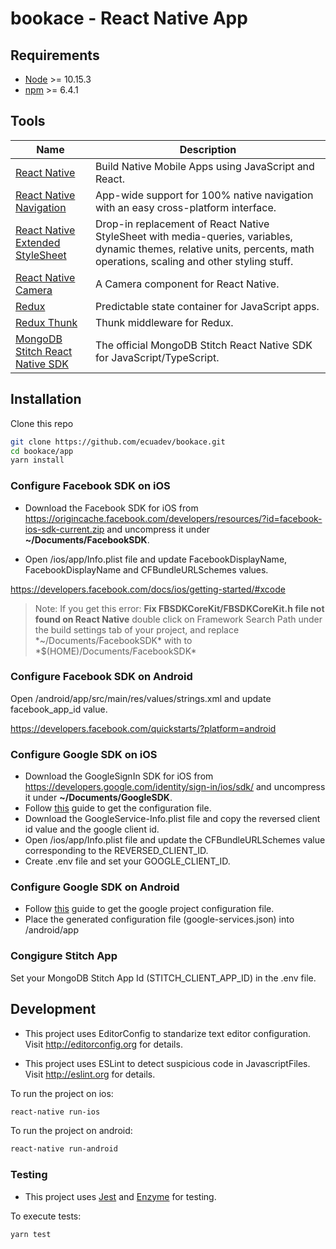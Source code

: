 # bookace - React Native App

## Requirements
- [Node](https://nodejs.org/) >= 10.15.3
- [npm](https://npmjs.com) >= 6.4.1


## Tools
| Name             | Description   |
| -------------- |--------------|
| [React Native](https://facebook.github.io/react-native/) |  Build Native Mobile Apps using JavaScript and React. |
| [React Native Navigation](https://github.com/wix/react-native-navigation) | App-wide support for 100% native navigation with an easy cross-platform interface. |
| [React Native Extended StyleSheet](https://github.com/vitalets/react-native-extended-stylesheet) | Drop-in replacement of React Native StyleSheet with media-queries, variables, dynamic themes, relative units, percents, math operations, scaling and other styling stuff. |
| [React Native Camera](https://github.com/react-native-community/react-native-camera) | A Camera component for React Native. |
| [Redux](https://redux.js.org/) | Predictable state container for JavaScript apps. |
| [Redux Thunk](https://github.com/wix/react-native-navigation) | Thunk middleware for Redux. |
| [MongoDB Stitch React Native SDK](https://www.npmjs.com/package/mongodb-stitch-react-native-sdk) | The official MongoDB Stitch React Native SDK for JavaScript/TypeScript. |


## Installation

Clone this repo

```sh
git clone https://github.com/ecuadev/bookace.git
cd bookace/app
yarn install
```

### Configure Facebook SDK on iOS

- Download the Facebook SDK for iOS from https://origincache.facebook.com/developers/resources/?id=facebook-ios-sdk-current.zip and uncompress it under __~/Documents/FacebookSDK__.

- Open /ios/app/Info.plist file and update FacebookDisplayName, FacebookDisplayName and CFBundleURLSchemes values.

https://developers.facebook.com/docs/ios/getting-started/#xcode

> Note: If you get this error: **Fix FBSDKCoreKit/FBSDKCoreKit.h file not found on React Native** double click on Framework Search Path under the build settings tab of your project, and replace \*~/Documents/FacebookSDK\* with to \*$(HOME)/Documents/FacebookSDK\*

### Configure Facebook SDK on Android
Open /android/app/src/main/res/values/strings.xml and update facebook_app_id value.

https://developers.facebook.com/quickstarts/?platform=android

### Configure Google SDK on iOS

- Download the GoogleSignIn SDK for iOS from https://developers.google.com/identity/sign-in/ios/sdk/ and uncompress it under __~/Documents/GoogleSDK__.
- Follow [this](https://github.com/react-native-community/react-native-google-signin/blob/master/docs/get-config-file.md) guide to get the configuration file.
- Download the GoogleService-Info.plist file and copy the reversed client id value and the google client id.
- Open /ios/app/Info.plist file and update the CFBundleURLSchemes value corresponding to the REVERSED_CLIENT_ID.
- Create .env file and set your GOOGLE_CLIENT_ID.

### Configure Google SDK on Android

- Follow [this](https://github.com/react-native-community/react-native-google-signin/blob/924b152f2f8c76ec2fd24c268edfdfc4b0fb346e/docs/get-config-file.md) guide to get the google project configuration file.
- Place the generated configuration file (google-services.json) into /android/app

### Congigure Stitch App

Set your MongoDB Stitch App Id (STITCH_CLIENT_APP_ID) in the .env file.


## Development

- This project uses EditorConfig to standarize text editor configuration.
Visit http://editorconfig.org for details.

- This project uses ESLint to detect suspicious code in JavascriptFiles.
Visit http://eslint.org for details.

To run the project on ios:
```sh
react-native run-ios
```

To run the project on android:
```sh
react-native run-android
```


### Testing

- This project uses [Jest](https://jestjs.io/) and [Enzyme](https://airbnb.io/enzyme/) for testing.

To execute tests:

```bash
yarn test
```
